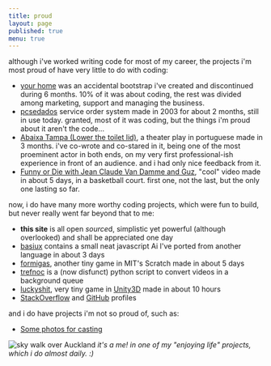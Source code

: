 ```yaml
---
title: proud
layout: page
published: true
menu: true
---
```


although i've worked writing code for most of my career, the projects i'm most proud of have very little to do with coding:

- [your home](/your-home) was an accidental bootstrap i've created and discontinued during 6 months. 10% of it was about coding, the rest was divided among marketing, support and managing the business.
- [pcsedados](/pcsedados) service order system made in 2003 for about 2 months, still in use today. granted, most of it was coding, but the things i'm proud about it aren't the code...
- [Abaixa Tampa (Lower the toilet lid)](http://abaixatampa.wordpress.com/), a theater play in portuguese made in 3 months. i've co-wrote and co-stared in it, being one of the most proeminent actor in both ends, on my very first professional-ish experience in front of an audience. and i had only nice feedback from it.
- [Funny or Die with Jean Claude Van Damme and Guz](http://www.funnyordie.com/videos/f6f674e14c/just-a-regular-damme-day), "cool" video made in about 5 days, in a basketball court. first one, not the last, but the only one lasting so far.

now, i do have many more worthy coding projects, which were fun to build, but never really went far beyond that to me:

- **this site** is all open *source*d, simplistic yet powerful (although overlooked) and shall be appreciated one day
- [basiux](http://basiux.org) contains a small neat javascript Ai I've ported from another language in about 3 days
- [formigas](http://scratch.mit.edu/projects/17273607/#player), another tiny game in MIT's Scratch made in about 5 days
- [trefnoc](/trefnoc) is a (now disfunct) python script to convert videos in a background queue
- [luckyshit](/luckyshit), very tiny game in [Unity3D](http://answers.unity3d.com/users/822/cawas.html) made in about 10 hours
- [StackOverflow](http://stackoverflow.com/story/cauerego) and [GitHub](https://github.com/cauerego) profiles

and i do have projects i'm not so proud of, such as:

- [Some photos for casting](https://b.cregox.com/caue-casting)

![sky walk over Auckland](../projects/skywalkcauerecorte.jpg)
*it's a me! in one of my "enjoying life" projects, which i do almost daily. :)*

